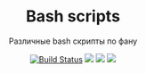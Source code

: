 <h1 align="center">Bash scripts</h1>
<p align="center">Различные bash скрипты по фану</p>

<p align="center">
<a href="https://travis-ci.org/dan4ex/Bash-scripts"><img src="https://travis-ci.org/dan4ex/Bash-scripts.svg" alt="Build Status"></a>
<a href="https://github.com/dan4ex/Bash-scripts"><img src="https://img.shields.io/github/forks/dan4ex/Kubernetes?style=social"></a>
<a href="https://github.com/dan4ex/Bash-scripts"><img src="https://img.shields.io/github/stars/dan4ex/Kubernetes?style=social"></a>
<a href="https://github.com/dan4ex/Bash-scripts"><img src="https://img.shields.io/github/watchers/dan4ex/Kubernetes?style=social"></a>
</p>

